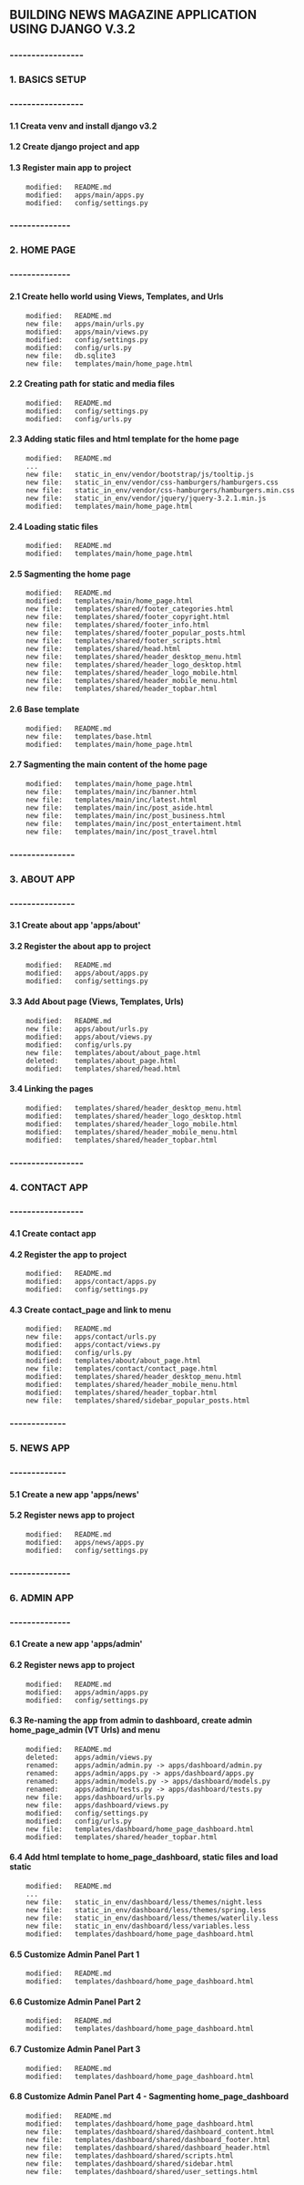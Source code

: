 ## BUILDING NEWS MAGAZINE APPLICATION USING DJANGO V.3.2


### -----------------
### 1. BASICS SETUP
### -----------------


#### 1.1 Creata venv and install django v3.2

#### 1.2 Create django project and app

#### 1.3 Register main app to project

        modified:   README.md
        modified:   apps/main/apps.py
        modified:   config/settings.py


### --------------
### 2. HOME PAGE
### --------------


#### 2.1 Create hello world using Views, Templates, and Urls

        modified:   README.md
        new file:   apps/main/urls.py
        modified:   apps/main/views.py
        modified:   config/settings.py
        modified:   config/urls.py
        new file:   db.sqlite3
        new file:   templates/main/home_page.html


#### 2.2 Creating path for static and media files

        modified:   README.md
        modified:   config/settings.py
        modified:   config/urls.py


#### 2.3 Adding static files and html template for the home page

        modified:   README.md
        ...
        new file:   static_in_env/vendor/bootstrap/js/tooltip.js
        new file:   static_in_env/vendor/css-hamburgers/hamburgers.css
        new file:   static_in_env/vendor/css-hamburgers/hamburgers.min.css
        new file:   static_in_env/vendor/jquery/jquery-3.2.1.min.js
        modified:   templates/main/home_page.html


#### 2.4 Loading static files

        modified:   README.md
        modified:   templates/main/home_page.html


#### 2.5 Sagmenting the home page

        modified:   README.md
        modified:   templates/main/home_page.html
        new file:   templates/shared/footer_categories.html
        new file:   templates/shared/footer_copyright.html
        new file:   templates/shared/footer_info.html
        new file:   templates/shared/footer_popular_posts.html
        new file:   templates/shared/footer_scripts.html
        new file:   templates/shared/head.html
        new file:   templates/shared/header_desktop_menu.html
        new file:   templates/shared/header_logo_desktop.html
        new file:   templates/shared/header_logo_mobile.html
        new file:   templates/shared/header_mobile_menu.html
        new file:   templates/shared/header_topbar.html


#### 2.6 Base template

        modified:   README.md
        new file:   templates/base.html
        modified:   templates/main/home_page.html


#### 2.7 Sagmenting the main content of the home page

        modified:   templates/main/home_page.html
        new file:   templates/main/inc/banner.html
        new file:   templates/main/inc/latest.html
        new file:   templates/main/inc/post_aside.html
        new file:   templates/main/inc/post_business.html
        new file:   templates/main/inc/post_entertaiment.html
        new file:   templates/main/inc/post_travel.html


### ---------------
### 3. ABOUT APP
### ---------------


#### 3.1 Create about app 'apps/about'


#### 3.2 Register the about app to project

        modified:   README.md
        modified:   apps/about/apps.py
        modified:   config/settings.py


#### 3.3 Add About page (Views, Templates, Urls)

        modified:   README.md
        new file:   apps/about/urls.py
        modified:   apps/about/views.py
        modified:   config/urls.py
        new file:   templates/about/about_page.html
        deleted:    templates/about_page.html
        modified:   templates/shared/head.html


#### 3.4 Linking the pages

        modified:   templates/shared/header_desktop_menu.html
        modified:   templates/shared/header_logo_desktop.html
        modified:   templates/shared/header_logo_mobile.html
        modified:   templates/shared/header_mobile_menu.html
        modified:   templates/shared/header_topbar.html


### -----------------
### 4. CONTACT APP
### -----------------


#### 4.1 Create contact app


#### 4.2 Register the app to project

        modified:   README.md
        modified:   apps/contact/apps.py
        modified:   config/settings.py


#### 4.3 Create contact_page and link to menu

        modified:   README.md
        new file:   apps/contact/urls.py
        modified:   apps/contact/views.py
        modified:   config/urls.py
        modified:   templates/about/about_page.html
        new file:   templates/contact/contact_page.html
        modified:   templates/shared/header_desktop_menu.html
        modified:   templates/shared/header_mobile_menu.html
        modified:   templates/shared/header_topbar.html
        new file:   templates/shared/sidebar_popular_posts.html


### -------------
### 5. NEWS APP
### -------------


#### 5.1 Create a new app 'apps/news'


#### 5.2 Register news app to project

        modified:   README.md
        modified:   apps/news/apps.py
        modified:   config/settings.py



### --------------
### 6. ADMIN APP
### --------------


#### 6.1 Create a new app 'apps/admin'


#### 6.2 Register news app to project

        modified:   README.md
        modified:   apps/admin/apps.py
        modified:   config/settings.py


#### 6.3 Re-naming the app from admin to dashboard, create admin home_page_admin (VT Urls) and menu

        modified:   README.md
        deleted:    apps/admin/views.py
        renamed:    apps/admin/admin.py -> apps/dashboard/admin.py
        renamed:    apps/admin/apps.py -> apps/dashboard/apps.py
        renamed:    apps/admin/models.py -> apps/dashboard/models.py
        renamed:    apps/admin/tests.py -> apps/dashboard/tests.py
        new file:   apps/dashboard/urls.py
        new file:   apps/dashboard/views.py
        modified:   config/settings.py
        modified:   config/urls.py
        new file:   templates/dashboard/home_page_dashboard.html
        modified:   templates/shared/header_topbar.html


#### 6.4 Add html template to home_page_dashboard, static files and load static

        modified:   README.md
        ...
        new file:   static_in_env/dashboard/less/themes/night.less
        new file:   static_in_env/dashboard/less/themes/spring.less
        new file:   static_in_env/dashboard/less/themes/waterlily.less
        new file:   static_in_env/dashboard/less/variables.less
        modified:   templates/dashboard/home_page_dashboard.html


#### 6.5 Customize Admin Panel Part 1

        modified:   README.md
        modified:   templates/dashboard/home_page_dashboard.html


#### 6.6 Customize Admin Panel Part 2

        modified:   README.md
        modified:   templates/dashboard/home_page_dashboard.html


#### 6.7 Customize Admin Panel Part 3

        modified:   README.md
        modified:   templates/dashboard/home_page_dashboard.html


#### 6.8 Customize Admin Panel Part 4 - Sagmenting home_page_dashboard

        modified:   README.md
        modified:   templates/dashboard/home_page_dashboard.html
        new file:   templates/dashboard/shared/dashboard_content.html
        new file:   templates/dashboard/shared/dashboard_footer.html
        new file:   templates/dashboard/shared/dashboard_header.html
        new file:   templates/dashboard/shared/scripts.html
        new file:   templates/dashboard/shared/sidebar.html
        new file:   templates/dashboard/shared/user_settings.html






























































































































































